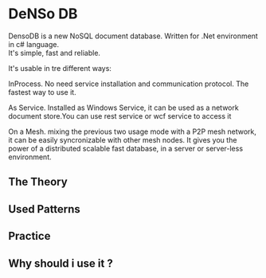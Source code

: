 DeNSo DB
================================================
DensoDB is a new NoSQL document database. Written for .Net environment in c# language.  
It's simple, fast and reliable.

It's usable in tre different ways:

InProcess. No need service installation and communication protocol. The fastest way to use it.

As Service. Installed as Windows Service, it can be used as a network document store.You can use rest service or wcf service to access it

On a Mesh. mixing the previous two usage mode with a P2P mesh network, it can be easily syncronizable with other mesh nodes. It gives you the power of a distributed scalable fast database, in a server or server-less environment.

The Theory
------------------------------------------------



Used Patterns
------------------------------------------------
  
	

Practice
------------------------------------------------



Why should i use it ?
------------------------------------------------

